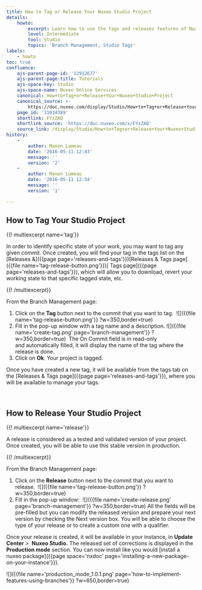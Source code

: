 ```yaml
---
title: How to Tag or Release Your Nuxeo Studio Project
details:
    howto:
        excerpt: Learn how to use the tags and releases features of Nuxeo Studio.
        level: Intermediate
        tool: Studio
        topics: 'Branch Management, Studio Tags'
labels:
    - howto
toc: true
confluence:
    ajs-parent-page-id: '12912677'
    ajs-parent-page-title: Tutorials
    ajs-space-key: Studio
    ajs-space-name: Nuxeo Online Services
    canonical: How+to+Tag+or+Release+Your+Nuxeo+Studio+Project
    canonical_source: >-
        https://doc.nuxeo.com/display/Studio/How+to+Tag+or+Release+Your+Nuxeo+Studio+Project
    page_id: '31034389'
    shortlink: FYzZAQ
    shortlink_source: 'https://doc.nuxeo.com/x/FYzZAQ'
    source_link: /display/Studio/How+to+Tag+or+Release+Your+Nuxeo+Studio+Project
history:
    - 
        author: Manon Lumeau
        date: '2016-05-11 12:43'
        message: ''
        version: '2'
    - 
        author: Manon Lumeau
        date: '2016-05-11 12:34'
        message: ''
        version: '1'

---
```

## How to Tag Your Studio Project&nbsp;

{{! multiexcerpt name='tag'}}

In order to identify specific state of your work, you may want to tag any given commit. Once created, you will find your tag in the tags list on the&nbsp; [Releases &]({{page page='releases-and-tags'}})[Releases & Tags page]({{file name='tag-release-button.png'}})[ Tags page]({{page page='releases-and-tags'}}), which will allow you to download, revert your working state to that specific tagged state, etc.

{{! /multiexcerpt}}

From the Branch Management page:

1.  Click on the **Tag** button&nbsp;next to the commit that you want to tag.&nbsp;
    ![]({{file name='tag-release-button.png'}} ?w=350,border=true)
2.  Fill in the pop-up window with a tag name and a description.
    ![]({{file name='create-tag.png' page='branch-management'}} ?w=350,border=true)&nbsp;
    The On Commit field is in read-only and&nbsp;automatically filled, it will display the name of the tag where the release is done.
3.  Click on **Ok**.
    Your project is tagged.&nbsp;

Once you have created a new tag, it will be available from the tags tab on the [Releases & Tags page]({{page page='releases-and-tags'}}), where you will be available to manage your tags.&nbsp;

&nbsp;

## How to Release Your Studio Project&nbsp;

{{! multiexcerpt name='release'}}

A release is considered as a tested and validated version of your project. Once created, you will be able to use this stable version in production.

{{! /multiexcerpt}}

From the Branch Management page:

1.  Click on the **Release** button next to the commit that you want to release.&nbsp;
    ![]({{file name='tag-release-button.png'}} ?w=350,border=true)
2.  Fill in the pop-up window:&nbsp;
    ![]({{file name='create-release.png' page='branch-management'}} ?w=350,border=true)
    All the fields will be pre-filled but you can modify the released version and prepare your next version by checking the Next version box. You will be able to choose the type of your release or to create a custom one with a qualifier.&nbsp;

Once your release is created, it will be available in your instance, in **Update Center**&nbsp;>&nbsp; **Nuxeo Studio.** The released set of corrections is displayed in the&nbsp; **Production mode**&nbsp;section. You can now install like you would&nbsp;[install a nuxeo package]({{page space='nxdoc' page='installing-a-new-package-on-your-instance'}}).&nbsp;

![]({{file name='production_mode_1.0.1.png' page='how-to-implement-features-using-branches'}} ?w=650,border=true)
